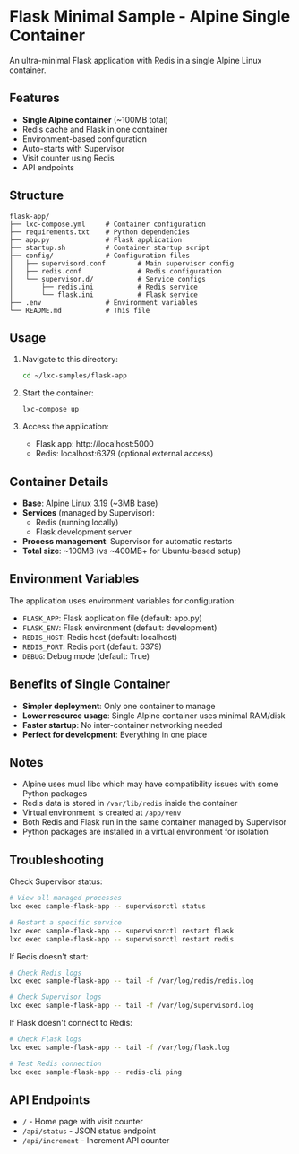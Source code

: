 # Flask Minimal Sample - Alpine Single Container

An ultra-minimal Flask application with Redis in a single Alpine Linux container.

## Features

- **Single Alpine container** (~100MB total)
- Redis cache and Flask in one container
- Environment-based configuration
- Auto-starts with Supervisor
- Visit counter using Redis
- API endpoints

## Structure

```
flask-app/
├── lxc-compose.yml     # Container configuration
├── requirements.txt    # Python dependencies
├── app.py              # Flask application
├── startup.sh          # Container startup script
├── config/             # Configuration files
│   ├── supervisord.conf        # Main supervisor config
│   ├── redis.conf              # Redis configuration
│   └── supervisor.d/           # Service configs
│       ├── redis.ini           # Redis service
│       └── flask.ini           # Flask service
├── .env                # Environment variables
└── README.md           # This file
```

## Usage

1. Navigate to this directory:
   ```bash
   cd ~/lxc-samples/flask-app
   ```

2. Start the container:
   ```bash
   lxc-compose up
   ```

3. Access the application:
   - Flask app: http://localhost:5000
   - Redis: localhost:6379 (optional external access)

## Container Details

- **Base**: Alpine Linux 3.19 (~3MB base)
- **Services** (managed by Supervisor):
  - Redis (running locally)
  - Flask development server
- **Process management**: Supervisor for automatic restarts
- **Total size**: ~100MB (vs ~400MB+ for Ubuntu-based setup)

## Environment Variables

The application uses environment variables for configuration:
- `FLASK_APP`: Flask application file (default: app.py)
- `FLASK_ENV`: Flask environment (default: development)
- `REDIS_HOST`: Redis host (default: localhost)
- `REDIS_PORT`: Redis port (default: 6379)
- `DEBUG`: Debug mode (default: True)

## Benefits of Single Container

- **Simpler deployment**: Only one container to manage
- **Lower resource usage**: Single Alpine container uses minimal RAM/disk
- **Faster startup**: No inter-container networking needed
- **Perfect for development**: Everything in one place

## Notes

- Alpine uses musl libc which may have compatibility issues with some Python packages
- Redis data is stored in `/var/lib/redis` inside the container
- Virtual environment is created at `/app/venv`
- Both Redis and Flask run in the same container managed by Supervisor
- Python packages are installed in a virtual environment for isolation

## Troubleshooting

Check Supervisor status:
```bash
# View all managed processes
lxc exec sample-flask-app -- supervisorctl status

# Restart a specific service
lxc exec sample-flask-app -- supervisorctl restart flask
lxc exec sample-flask-app -- supervisorctl restart redis
```

If Redis doesn't start:
```bash
# Check Redis logs
lxc exec sample-flask-app -- tail -f /var/log/redis/redis.log

# Check Supervisor logs
lxc exec sample-flask-app -- tail -f /var/log/supervisord.log
```

If Flask doesn't connect to Redis:
```bash
# Check Flask logs
lxc exec sample-flask-app -- tail -f /var/log/flask.log

# Test Redis connection
lxc exec sample-flask-app -- redis-cli ping
```

## API Endpoints

- `/` - Home page with visit counter
- `/api/status` - JSON status endpoint
- `/api/increment` - Increment API counter